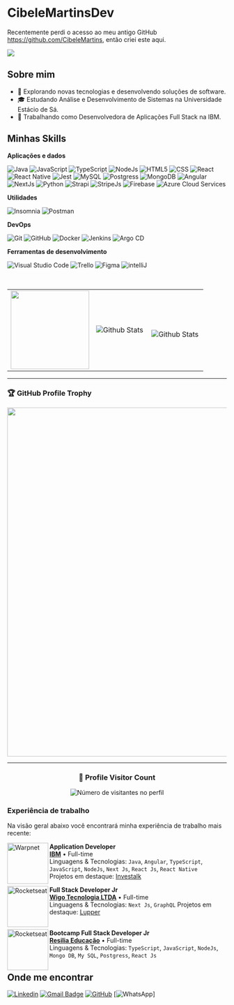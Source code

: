 # CibeleMartinsDev
Recentemente perdi o acesso ao meu antigo GitHub https://github.com/CibeleMartins, então criei este aqui.

![](https://komarev.com/ghpvc/?username=CibeleMartinsDev&color=006bed)

## Sobre mim

- 🤔 Explorando novas tecnologias e desenvolvendo soluções de software.
- 🎓 Estudando Análise e Desenvolvimento de Sistemas na Universidade Estácio de Sá.
- 💼 Trabalhando como Desenvolvedora de Aplicações Full Stack na IBM.

## Minhas Skills

**Aplicações e dados**

![Java](https://img.shields.io/badge/-Java-333333?style=flat&logo=Java&logoColor=007396)
![JavaScript](https://img.shields.io/badge/-JavaScript-333333?style=flat&logo=javascript)
![TypeScript](https://img.shields.io/badge/-TypeScript-333333?style=flat&logo=typescript)
![NodeJs](https://img.shields.io/badge/-NodeJs-333333?style=flat&logo=nodejs)
![HTML5](https://img.shields.io/badge/-HTML5-333333?style=flat&logo=HTML5)
![CSS](https://img.shields.io/badge/-CSS-333333?style=flat&logo=CSS3&logoColor=1572B6)
![React](https://img.shields.io/badge/-React-333333?style=flat&logo=react)
![React Native](https://img.shields.io/badge/-React%20Native-333333?style=flat&logo=react)
![Jest](https://img.shields.io/badge/-Jest-333333?style=flat&logo=jest)
![MySQL](https://img.shields.io/badge/-MySQL-333333?style=flat&logo=mysql)
![Postgress](https://img.shields.io/badge/-Postgress-333333?style=flat&logo=postgress)
![MongoDB](https://img.shields.io/badge/-MongoDB-333333?style=flat&logo=mongodb)
![Angular](https://img.shields.io/badge/-Angular-333333?style=flat&logo=angular)
![NextJs](https://img.shields.io/badge/-NextJs-333333?style=flat&logo=nextjs)
![Python](https://img.shields.io/badge/-Python-333333?style=flat&logo=python)
![Strapi](https://img.shields.io/badge/-Strapi-333333?style=flat&logo=strapi)
![StripeJs](https://img.shields.io/badge/-Stripejs-333333?style=flat&logo=stripejs)
![Firebase](https://img.shields.io/badge/-Firebase-333333?style=flat&logo=firebase)
![Azure Cloud Services](https://img.shields.io/badge/-Microsoft-333333?style=flat&logo=Microsoft)

**Utilidades**

![Insomnia](https://img.shields.io/badge/-Insomnia-333333?style=flat&logo=insomnia)
![Postman](https://img.shields.io/badge/-Postman-333333?style=flat&logo=postman)

**DevOps**

![Git](https://img.shields.io/badge/-Git-333333?style=flat&logo=git)
![GitHub](https://img.shields.io/badge/-GitHub-333333?style=flat&logo=github)
![Docker](https://img.shields.io/badge/-Docker-333333?style=flat&logo=docker)
![Jenkins](https://img.shields.io/badge/-Jenkins-333333?style=flat&logo=jenkins)
![Argo CD](https://img.shields.io/badge/-ArgoCD-333333?style=flat&logo=argocd)

**Ferramentas de desenvolvimento**

![Visual Studio Code](https://img.shields.io/badge/-Visual%20Studio%20Code-333333?style=flat&logo=visual-studio-code&logoColor=007ACC)
![Trello](https://img.shields.io/badge/-Trello-333333?style=flat&logo=trello&logoColor=007ACC)
![Figma](https://img.shields.io/badge/-Figma-333333?style=flat&logo=figma&logoColor=007ACC)
![intelliJ](https://img.shields.io/badge/-intelliJ-333333?style=flat&logo=intelliJ&logoColor=007ACC)

<br/>

<table>
  <tr>
    <td>
 
<a href="https://github.com/CibeleMartinsDev" title="Perfil da Cibele">
  <img height="180em" src="https://github-readme-stats.vercel.app/api?username=CibeleMartinsDev&theme=dracula&show_icons=true" />
</a>
    </td>
    <td>
      <img
        align="left"
        src="https://github-readme-stats.vercel.app/api/top-langs/?username=CibeleMartinsDev&theme=dark&hide_border=false&include_all_commits=true&count_private=true&layout=compact"
        alt="Github Stats"
      />
    </td>
    <td>
      <br />
      <img
        align="left"
        src="https://github-readme-streak-stats.herokuapp.com/?user=CibeleMartinsDev&theme=dark&hide_border=false"
        alt="Github Stats"
      />
    </td>
  </tr>
</table>

---

### 🏆 GitHub Profile Trophy

<p align="center">
  <a
    href="https://github.com/ryo-ma/github-profile-trophy"
    title="repositório de troféus"
  >
    <img
      width="800"
      src="https://github-profile-trophy.vercel.app/?username=CibeleMartinsDev&column=8&theme=darkhub&no-frame=true&no-bg=true"
    />
  </a>
</p>

---

<div align="center">
  <h3><b>📍 Profile Visitor Count</b></h3>
</div>

<p align="center">
  <img
    src="https://profile-counter.glitch.me/CibeleMartinsDev/count.svg"
    alt="Número de visitantes no perfil"
  />
</p>


### Experiência de trabalho

Na visão geral abaixo você encontrará minha experiência de trabalho mais recente:

[<img align="left" height="94px" width="94px" alt="Warpnet" src="https://www.ibm.com/brand/experience-guides/developer/8f4e3cc2b5d52354a6d43c8edba1e3c9/02_8-bar-reverse.svg"/>](https://www.ibm.com/brand/experience-guides/developer/8f4e3cc2b5d52354a6d43c8edba1e3c9/02_8-bar-reverse.svg)

**Application Developer** \
[**IBM**](https://www.ibm.com/br-pt) • Full-time \
Linguagens & Tecnologias: `Java`, `Angular`, `TypeScript`, `JavaScript`, `NodeJs`, `Next Js`, `React Js`, `React Native`\
Projetos em destaque: [Investalk](https://investalk.bb.com.br/)
<br/>

[<img align="left" height="94px" width="94px" alt="Rocketseat" src="https://play-lh.googleusercontent.com/AeQ5-cjosCzRfCI4SiT8n0vUcAqWxOnaRegKsYoZ0Ysqc6W7JfMnoz7XeDgWjjA-260=w240-h480-rw"/>](https://lupper.com.br/)

**Full Stack Developer Jr** \
[**Wigo Tecnologia LTDA**](https://www.solutudo.com.br/empresas/pr/maringa/diversos/wigo-tecnologia-860100) • Full-time \
Linguagens & Tecnologias: `Next Js`, `GraphQL`
Projetos em destaque: [Lupper](https://lupper.com.br/)
<br/>
<br/>

[<img align="left" height="94px" width="94px" alt="Rocketseat" src="https://media.licdn.com/dms/image/C4D0BAQEr9DAewtvRSQ/company-logo_200_200/0/1633706590981/resilia_educacao_logo?e=2147483647&v=beta&t=oR3-fhOgb76f2-bhF-pQfSSCUPIQUTWW7DcZDWUCeng"/>](https://www.resilia.com.br/)

**Bootcamp Full Stack Developer Jr** \
[**Resilia Educação**](https://www.resilia.com.br/) • Full-time \
Linguagens & Tecnologias: `TypeScript`, `JavaScript`, `NodeJs`, `Mongo DB`, `My SQL`, `Postgress`, `React Js`
<br/>

## Onde me encontrar

[![Linkedin](https://img.shields.io/badge/-/CibeleMartinsDev-blue?style=flat-square&logo=Linkedin&logoColor=white&link=https://www.linkedin.com/in/cibelemartinssss/)](<[LINK-DO-SEU-LINKEDIN](https://www.linkedin.com/in/cibelemartinssss/)>)
[![Gmail Badge](https://img.shields.io/badge/-cmsoftwaremidiaps@gmail.com-006bed?style=flat-square&logo=Gmail&logoColor=white&link=mailto:cmsoftwaremidiaps@gmail.com)](mailto:cmsoftwaremidiaps@gmail.com)
[![GitHub](https://img.shields.io/github/followers/CibeleMartinsDev?label=follow&style=social)](<[LINK-DO-SEU-GITHUB](https://github.com/CibeleMartinsDev)>)
[![WhatsApp](https://img.shields.io/badge/-CibeleMartinsDev-green?style=flat-square&logo=Whatsapp&logoColor=white&link=https://w.app/1GcCdM)]

